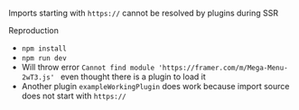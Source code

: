 Imports starting with `https://` cannot be resolved by plugins during SSR

Reproduction

-   `npm install`
-   `npm run dev`
-   Will throw error `Cannot find module 'https://framer.com/m/Mega-Menu-2wT3.js' ` even thought there is a plugin to load it
-   Another plugin `exampleWorkingPlugin` does work because import source does not start with `https://`
